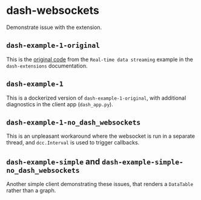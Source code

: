 # dash-websockets

Demonstrate issue with the extension.

## `dash-example-1-original`

This is the [original code](https://www.dash-extensions.com/components/websocket) from the `Real-time data streaming` example in the 
 `dash-extensions` documentation.

 ## `dash-example-1`

 This is a dockerized version of `dash-example-1-original`, with additional diagnostics in the client app (`dash_app.py`).

 ## `dash-example-1-no_dash_websockets`

 This is an unpleasant workaround where the websocket is run in a separate thread, and `dcc.Interval` is used to trigger callbacks. 

 ## `dash-example-simple` and `dash-example-simple-no_dash_websockets`

 Another simple client demonstrating these issues, that renders a `DataTable` rather than a graph.

